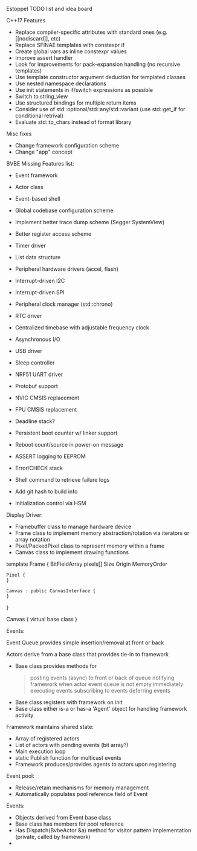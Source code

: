 Estoppel TODO list and idea board





C++17 Features
- Replace compiler-specific attributes with standard ones (e.g. [[nodiscard]], etc)
- Replace SFINAE templates with constexpr if
- Create global vars as inline constexpr values
- Improve assert handler
- Look for improvements for pack-expansion handling (no recursive templates)
- Use template constructor argument deduction for templated classes
- Use nested namespace declarations
- Use init statements in if/switch expressions as possible
- Switch to string_view
- Use structured bindings for multiple return items
- Consider use of std::optional/std::any/std::variant (use std::get_if for conditional retrival)
- Evaluate std::to_chars instead of format library

Misc fixes
- Change framework configuration scheme
- Change "app" concept


BVBE Missing Features list:
- Event framework
- Actor class
- Event-based shell
- Global codebase configuration scheme
- Implement better trace dump scheme (Segger SystemView)
- Better register access scheme
- Timer driver
- List data structure
- Peripheral hardware drivers (accel, flash)
- Interrupt-driven I2C
- Interrupt-driven SPI
- Peripheral clock manager (std::chrono)
- RTC driver
- Centralized timebase with adjustable frequency clock
- Asynchronous I/O
- USB driver
- Sleep controller

- NRF51 UART driver
- Protobuf support
- NVIC CMSIS replacement 
- FPU CMSIS replacement

- Deadline stack?
- Persistent boot counter w/ linker support
- Reboot count/source in power-on message
- ASSERT logging to EEPROM
- Error/CHECK stack
- Shell command to retrieve failure logs
- Add git hash to build info

- Initialization control via HSM

Display Driver:
- Framebuffer class to manage hardware device
- Frame class to implement memory abstraction/rotation via iterators or array notation
- Pixel/PackedPixel class to represent memory within a frame
- Canvas class to implement drawing functions


template<PixelFormat>
Frame {
	BitFieldArray pixels[]
	Size
	Origin
	MemoryOrder
	
	Pixel {
	}
	
	Canvas : public CanvasInterface {
	}
}

Canvas { virtual base class }


Events:

Event Queue provides simple insertion/removal at front or back

Actors derive from a base class that provides tie-in to framework
- Base class provides methods for 
	> posting events (async) to front or back of queue
	> notifying framework when actor event queue is not empty
	> immediately executing events
	> subscribing to events
	> deferring events
- Base class registers with framework on init
- Base class either is-a or has-a 'Agent' object for handling framework activity

Framework maintains shared state:
- Array of registered actors
- List of actors with pending events (bit array?)
- Main execution loop
- static Publish function for multicast events
- Framework produces/provides agents to actors upon registering

Event pool:
- Release/retain mechanisms for memory management
- Automatically populates pool reference field of Event

Events:
- Objects derived from Event base class
- Base class has members for pool reference
- Has Dispatch(BvbeActor &a) method for visitor pattern implementation (private, called by framework)
- 

